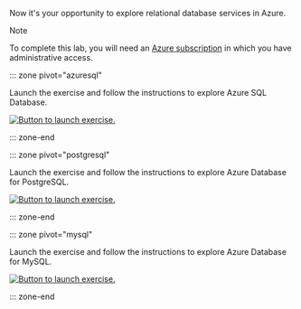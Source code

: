 Now it's your opportunity to explore relational database services in Azure.

> [!NOTE]
> To complete this lab, you will need an [Azure subscription](https://azure.microsoft.com/free?azure-portal=true) in which you have administrative access.

::: zone pivot="azuresql"

Launch the exercise and follow the instructions to explore Azure SQL Database.

[![Button to launch exercise.](../media/launch-exercise.png)](https://go.microsoft.com/fwlink/?linkid=2261872)

::: zone-end

::: zone pivot="postgresql"

Launch the exercise and follow the instructions to explore Azure Database for PostgreSQL.

[![Button to launch exercise.](../media/launch-exercise.png)](https://go.microsoft.com/fwlink/?linkid=2261871)

::: zone-end

::: zone pivot="mysql"

Launch the exercise and follow the instructions to explore Azure Database for MySQL.

[![Button to launch exercise.](../media/launch-exercise.png)](https://go.microsoft.com/fwlink/?linkid=2262125)

::: zone-end
